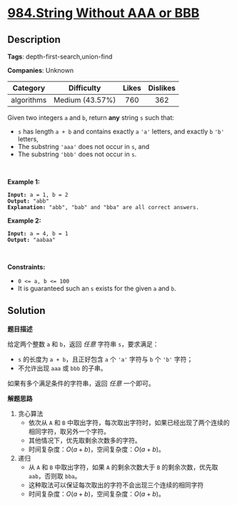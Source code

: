 # [984.String Without AAA or BBB](https://leetcode.com/problems/string-without-aaa-or-bbb/description/)

## Description

**Tags**: depth-first-search,union-find

**Companies**: Unknown

|  Category  |   Difficulty    | Likes | Dislikes |
| :--------: | :-------------: | :---: | :------: |
| algorithms | Medium (43.57%) |  760  |   362    |

<p>Given two integers <code>a</code> and <code>b</code>, return <strong>any</strong> string <code>s</code> such that:</p>
<ul>
  <li><code>s</code> has length <code>a + b</code> and contains exactly <code>a</code> <code>&#39;a&#39;</code> letters, and exactly <code>b</code> <code>&#39;b&#39;</code> letters,</li>
  <li>The substring <code>&#39;aaa&#39;</code> does not occur in <code>s</code>, and</li>
  <li>The substring <code>&#39;bbb&#39;</code> does not occur in <code>s</code>.</li>
</ul>
<p>&nbsp;</p>
<p><strong class="example">Example 1:</strong></p>
<pre><code><strong>Input:</strong> a = 1, b = 2
<strong>Output:</strong> &quot;abb&quot;
<strong>Explanation:</strong> &quot;abb&quot;, &quot;bab&quot; and &quot;bba&quot; are all correct answers.</code></pre>
<p><strong class="example">Example 2:</strong></p>
<pre><code><strong>Input:</strong> a = 4, b = 1
<strong>Output:</strong> &quot;aabaa&quot;</code></pre>
<p>&nbsp;</p>
<p><strong>Constraints:</strong></p>
<ul>
  <li><code>0 &lt;= a, b &lt;= 100</code></li>
  <li>It is guaranteed such an <code>s</code> exists for the given <code>a</code> and <code>b</code>.</li>
</ul>

## Solution

**题目描述**

给定两个整数 `a` 和 `b`，返回 *任意* 字符串 `s`，要求满足：

- `s` 的长度为 `a + b`，且正好包含 `a` 个 `'a'` 字符与 `b` 个 `'b'` 字符；
- 不允许出现 `aaa` 或 `bbb` 的子串。

如果有多个满足条件的字符串，返回 *任意* 一个即可。

**解题思路**

1. 贪心算法
   - 依次从 `A` 和 `B` 中取出字符，每次取出字符时，如果已经出现了两个连续的相同字符，取另外一个字符。
   - 其他情况下，优先取剩余次数多的字符。
   - 时间复杂度：$O(a + b)$，空间复杂度：$O(a + b)$。
2. 递归
   - 从 `A` 和 `B` 中取出字符，如果 `A` 的剩余次数大于 `B` 的剩余次数，优先取 `aab`，否则取 `bba`。
   - 这种取法可以保证每次取出的字符不会出现三个连续的相同字符
   - 时间复杂度：$O(a + b)$，空间复杂度：$O(a + b)$。
